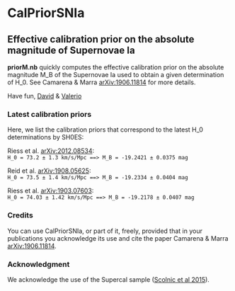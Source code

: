 # **CalPriorSNIa**
## Effective calibration prior on the absolute magnitude of Supernovae Ia

**priorM.nb** quickly computes the effective calibration prior on the absolute magnitude M_B of the Supernovae Ia used to obtain a given determination of H_0. See Camarena & Marra [arXiv:1906.11814](https://arxiv.org/abs/1906.11814) for more details.

Have fun,
[David](http://inspirehep.net/author/profile/D.Camarena.1) & [Valerio](http://inspirehep.net/author/profile/V.Marra.1)


### Latest calibration priors

Here, we list the calibration priors that correspond to the latest H_0 determinations by SH0ES:

Riess et al. [arXiv:2012.08534](https://arxiv.org/abs/2012.08534):<br/>
`H_0 = 73.2 ± 1.3 km/s/Mpc ==> M_B = -19.2421 ± 0.0375 mag`

Reid et al. [arXiv:1908.05625](https://arxiv.org/abs/1908.05625):<br/>
`H_0 = 73.5 ± 1.4 km/s/Mpc ==> M_B = -19.2334 ± 0.0404 mag`

Riess et al. [arXiv:1903.07603](https://arxiv.org/abs/1903.07603):<br/>
`H_0 = 74.03 ± 1.42 km/s/Mpc ==> M_B = -19.2178 ± 0.0407 mag`


### Credits

You can use CalPriorSNIa, or part of it, freely, provided that in your publications you acknowledge its use and cite the paper Camarena & Marra [arXiv:1906.11814](https://arxiv.org/abs/1906.11814).


### Acknowledgment

We acknowledge the use of the Supercal sample ([Scolnic et al 2015](https://arxiv.org/abs/1508.05361)).
